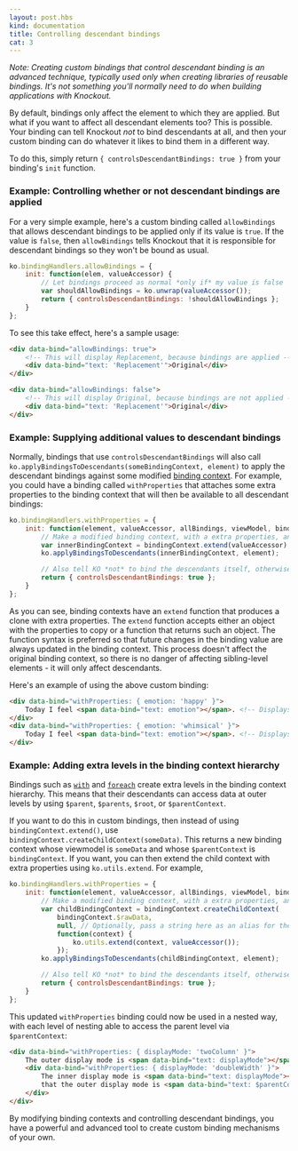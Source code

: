 ```yaml
---
layout: post.hbs
kind: documentation
title: Controlling descendant bindings
cat: 3
---
```


*Note: Creating custom bindings that control descendant binding is an advanced technique, typically used only when creating libraries of reusable bindings. It's not something you'll normally need to do when building applications with Knockout.*

By default, bindings only affect the element to which they are applied. But what if you want to affect all descendant elements too? This is possible. Your binding can tell Knockout *not* to bind descendants at all, and then your custom binding can do whatever it likes to bind them in a different way.

To do this, simply return `{ controlsDescendantBindings: true }` from your binding's `init` function.

### Example: Controlling whether or not descendant bindings are applied

For a very simple example, here's a custom binding called `allowBindings` that allows descendant bindings to be applied only if its value is `true`. If the value is `false`, then `allowBindings` tells Knockout that it is responsible for descendant bindings so they won't be bound as usual.

```javascript
ko.bindingHandlers.allowBindings = {
    init: function(elem, valueAccessor) {
        // Let bindings proceed as normal *only if* my value is false
        var shouldAllowBindings = ko.unwrap(valueAccessor());
        return { controlsDescendantBindings: !shouldAllowBindings };
    }
};
```

To see this take effect, here's a sample usage:

```html
<div data-bind="allowBindings: true">
    <!-- This will display Replacement, because bindings are applied -->
    <div data-bind="text: 'Replacement'">Original</div>
</div>

<div data-bind="allowBindings: false">
    <!-- This will display Original, because bindings are not applied -->
    <div data-bind="text: 'Replacement'">Original</div>
</div>
```

### Example: Supplying additional values to descendant bindings

Normally, bindings that use `controlsDescendantBindings` will also call `ko.applyBindingsToDescendants(someBindingContext, element)` to apply the descendant bindings against some modified [binding context](binding-context.html). For example, you could have a binding called `withProperties` that attaches some extra properties to the binding context that will then be available to all descendant bindings:

```javascript
ko.bindingHandlers.withProperties = {
    init: function(element, valueAccessor, allBindings, viewModel, bindingContext) {
        // Make a modified binding context, with a extra properties, and apply it to descendant elements
        var innerBindingContext = bindingContext.extend(valueAccessor);
        ko.applyBindingsToDescendants(innerBindingContext, element);

        // Also tell KO *not* to bind the descendants itself, otherwise they will be bound twice
        return { controlsDescendantBindings: true };
    }
};
```

As you can see, binding contexts have an `extend` function that produces a clone with extra properties. The `extend` function accepts either an object with the properties to copy or a function that returns such an object. The function syntax is preferred so that future changes in the binding value are always updated in the binding context. This process doesn't affect the original binding context, so there is no danger of affecting sibling-level elements - it will only affect descendants.

Here's an example of using the above custom binding:

```html
<div data-bind="withProperties: { emotion: 'happy' }">
    Today I feel <span data-bind="text: emotion"></span>. <!-- Displays: happy -->
</div>
<div data-bind="withProperties: { emotion: 'whimsical' }">
    Today I feel <span data-bind="text: emotion"></span>. <!-- Displays: whimsical -->
</div>
```

### Example: Adding extra levels in the binding context hierarchy

Bindings such as [`with`](#with-binding) and [`foreach`](#foreach-binding) create extra levels in the binding context hierarchy. This means that their descendants can access data at outer levels by using `$parent`, `$parents`, `$root`, or `$parentContext`.

If you want to do this in custom bindings, then instead of using `bindingContext.extend()`, use `bindingContext.createChildContext(someData)`. This returns a new binding context whose viewmodel is `someData` and whose `$parentContext` is `bindingContext`. If you want, you can then extend the child context with extra properties using `ko.utils.extend`. For example,

```javascript
ko.bindingHandlers.withProperties = {
    init: function(element, valueAccessor, allBindings, viewModel, bindingContext) {
        // Make a modified binding context, with a extra properties, and apply it to descendant elements
        var childBindingContext = bindingContext.createChildContext(
            bindingContext.$rawData,
            null, // Optionally, pass a string here as an alias for the data item in descendant contexts
            function(context) {
                ko.utils.extend(context, valueAccessor());
            });
        ko.applyBindingsToDescendants(childBindingContext, element);

        // Also tell KO *not* to bind the descendants itself, otherwise they will be bound twice
        return { controlsDescendantBindings: true };
    }
};
```

This updated `withProperties` binding could now be used in a nested way, with each level of nesting able to access the parent level via `$parentContext`:

```html
<div data-bind="withProperties: { displayMode: 'twoColumn' }">
    The outer display mode is <span data-bind="text: displayMode"></span>.
    <div data-bind="withProperties: { displayMode: 'doubleWidth' }">
        The inner display mode is <span data-bind="text: displayMode"></span>, but I haven't forgotten
        that the outer display mode is <span data-bind="text: $parentContext.displayMode"></span>.
    </div>
</div>
```

By modifying binding contexts and controlling descendant bindings, you have a powerful and advanced tool to create custom binding mechanisms of your own.
